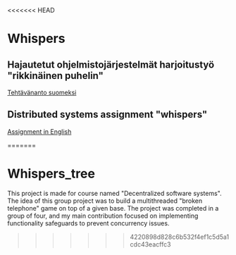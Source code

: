 <<<<<<< HEAD

# Whispers

## Hajautetut ohjelmistojärjestelmät harjoitustyö "rikkinäinen puhelin"

[Tehtävänanto suomeksi](assignments/Tehtavananto.md)

## Distributed systems assignment "whispers"

[Assignment in English](assignments/assignment.md)

=======
# Whispers_tree
This project is made for course named "Decentralized software systems". The idea of this group project was to build a multithreaded "broken telephone" game on top of a given base. The project was completed in a group of four, and my main contribution focused on implementing functionality safeguards to prevent concurrency issues.
>>>>>>> 4220898d828c6b532f4ef1c5d5a1cdc43eacffc3
